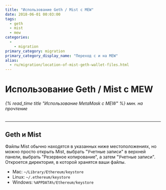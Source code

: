 ```yaml
---
title: "Использование Geth / Mist с MEW"
date: 2018-06-01 00:03:00
tags:
  - geth
  - mist
  - mew
categories:
  - 
    - migration
primary_category: migration
primary_category_display_name: "Переход с и на MEW"
alias:
  - ru/migration/location-of-mist-geth-wallet-files.html
---
```


# __Использование Geth / Mist с MEW__
###### {% read_time title "Использование MetaMask с MEW" %} мин. на прочтение
***

## __Geth и Mist__

Файлы Mist обычно находятся в указанных ниже местоположениях, но можно просто открыть Mist, выбрать "Учетные записи" в верхней панели, выбрать "Резервное копирование", а затем "Учетные записи". Откроется директория, в которой хранятся ваши файлы.

* Mac: `~/Library/Ethereum/keystore`
* Linux: `~/.ethereum/keystore`
* Windows: `%APPDATA%/Ethereum/keystore`